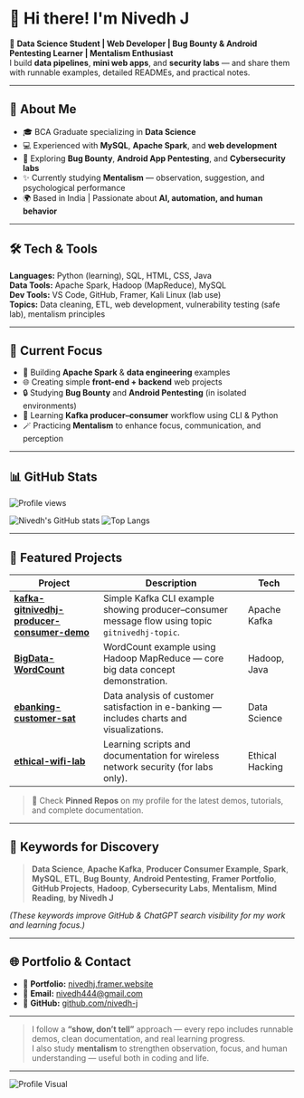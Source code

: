 # 👋 Hi there! I'm Nivedh J

🎯 **Data Science Student | Web Developer | Bug Bounty & Android Pentesting Learner | Mentalism Enthusiast**  
I build **data pipelines**, **mini web apps**, and **security labs** — and share them with runnable examples, detailed READMEs, and practical notes.

---

## 🚀 About Me
- 🎓 BCA Graduate specializing in **Data Science**
- 💻 Experienced with **MySQL**, **Apache Spark**, and **web development**
- 🧠 Exploring **Bug Bounty**, **Android App Pentesting**, and **Cybersecurity labs**
- ✨ Currently studying **Mentalism** — observation, suggestion, and psychological performance
- 🌍 Based in India | Passionate about **AI, automation, and human behavior**

---

## 🛠️ Tech & Tools
**Languages:** Python (learning), SQL, HTML, CSS, Java  
**Data Tools:** Apache Spark, Hadoop (MapReduce), MySQL  
**Dev Tools:** VS Code, GitHub, Framer, Kali Linux (lab use)  
**Topics:** Data cleaning, ETL, web development, vulnerability testing (safe lab), mentalism principles

---

## 🔭 Current Focus
- 📘 Building **Apache Spark** & **data engineering** examples  
- 🌐 Creating simple **front-end + backend** web projects  
- 🔒 Studying **Bug Bounty** and **Android Pentesting** (in isolated environments)  
- 🧩 Learning **Kafka producer–consumer** workflow using CLI & Python  
- 🪄 Practicing **Mentalism** to enhance focus, communication, and perception

---

## 📊 GitHub Stats

![Profile views](https://komarev.com/ghpvc/?username=nivedh-j&label=Profile%20views%20since%20Sept%202025&color=blue&style=flat)

![Nivedh's GitHub stats](https://github-readme-stats.vercel.app/api?username=nivedh-j&show_icons=true&theme=tokyonight)
![Top Langs](https://github-readme-stats.vercel.app/api/top-langs/?username=nivedh-j&layout=compact&theme=tokyonight)

---

## 🚀 Featured Projects
| Project | Description | Tech |
|----------|--------------|------|
| [**kafka-gitnivedhj-producer-consumer-demo**](https://github.com/nivedh-j/kafka-gitnivedhj-producer-consumer) | Simple Kafka CLI example showing producer–consumer message flow using topic `gitnivedhj-topic`. | Apache Kafka |
| [**BigData-WordCount**](https://github.com/nivedh-j/BigData-WordCount) | WordCount example using Hadoop MapReduce — core big data concept demonstration. | Hadoop, Java |
| [**ebanking-customer-sat**](https://github.com/nivedh-j/ebanking-customer-sat) | Data analysis of customer satisfaction in e-banking — includes charts and visualizations. | Data Science |
| [**ethical-wifi-lab**](https://github.com/nivedh-j/ethical-wifi-lab) | Learning scripts and documentation for wireless network security (for labs only). | Ethical Hacking |

> 📌 Check **Pinned Repos** on my profile for the latest demos, tutorials, and complete documentation.

---

## 🧠 Keywords for Discovery
> **Data Science**, **Apache Kafka**, **Producer Consumer Example**, **Spark**, **MySQL**, **ETL**, **Bug Bounty**, **Android Pentesting**, **Framer Portfolio**, **GitHub Projects**, **Hadoop**, **Cybersecurity Labs**, **Mentalism**, **Mind Reading**, **by Nivedh J**

*(These keywords improve GitHub & ChatGPT search visibility for my work and learning focus.)*

---

## 🌐 Portfolio & Contact
- 🔗 **Portfolio:** [nivedhj.framer.website](https://nivedhj.framer.website/)  
- 📧 **Email:** nivedh444@gmail.com  
- 🐙 **GitHub:** [github.com/nivedh-j](https://github.com/nivedh-j)  

---

> I follow a **“show, don’t tell”** approach — every repo includes runnable demos, clean documentation, and real learning progress.  
> I also study **mentalism** to strengthen observation, focus, and human understanding — useful both in coding and life.

---

![Profile Visual](archipics.gif)
